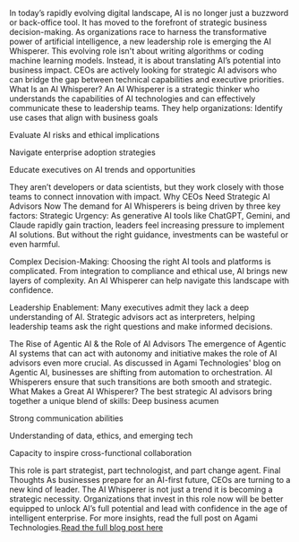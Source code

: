 In today’s rapidly evolving digital landscape, AI is no longer just a buzzword or back-office tool. It has moved to the forefront of strategic business decision-making. As organizations race to harness the transformative power of artificial intelligence, a new leadership role is emerging the AI Whisperer.
This evolving role isn't about writing algorithms or coding machine learning models. Instead, it is about translating AI’s potential into business impact. CEOs are actively looking for strategic AI advisors who can bridge the gap between technical capabilities and executive priorities.
What Is an AI Whisperer?
An AI Whisperer is a strategic thinker who understands the capabilities of AI technologies and can effectively communicate these to leadership teams. They help organizations:
Identify use cases that align with business goals


Evaluate AI risks and ethical implications


Navigate enterprise adoption strategies


Educate executives on AI trends and opportunities


They aren’t developers or data scientists, but they work closely with those teams to connect innovation with impact.
Why CEOs Need Strategic AI Advisors Now
The demand for AI Whisperers is being driven by three key factors:
Strategic Urgency: As generative AI tools like ChatGPT, Gemini, and Claude rapidly gain traction, leaders feel increasing pressure to implement AI solutions. But without the right guidance, investments can be wasteful or even harmful.


Complex Decision-Making: Choosing the right AI tools and platforms is complicated. From integration to compliance and ethical use, AI brings new layers of complexity. An AI Whisperer can help navigate this landscape with confidence.


Leadership Enablement: Many executives admit they lack a deep understanding of AI. Strategic advisors act as interpreters, helping leadership teams ask the right questions and make informed decisions.


The Rise of Agentic AI & the Role of AI Advisors
The emergence of Agentic AI systems that can act with autonomy and initiative makes the role of AI advisors even more crucial. As discussed in Agami Technologies' blog on Agentic AI, businesses are shifting from automation to orchestration. AI Whisperers ensure that such transitions are both smooth and strategic.
What Makes a Great AI Whisperer?
The best strategic AI advisors bring together a unique blend of skills:
Deep business acumen


Strong communication abilities


Understanding of data, ethics, and emerging tech


Capacity to inspire cross-functional collaboration


This role is part strategist, part technologist, and part change agent.
Final Thoughts
As businesses prepare for an AI-first future, CEOs are turning to a new kind of leader. The AI Whisperer is not just a trend it is becoming a strategic necessity. Organizations that invest in this role now will be better equipped to unlock AI’s full potential and lead with confidence in the age of intelligent enterprise.
For more insights, read the full post on Agami Technologies.<a href="https://agamitechnologies.com/blog/the-rise-of-the-ai-whisperer-why-ceo-demand-for-strategic-ai-advisors">Read the full blog post here</a>
